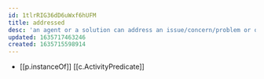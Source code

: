 ```yaml
---
id: 1tlrRIG36dD6uWxf6hUFM
title: addressed
desc: 'an agent or a solution can address an issue/concern/problem or opportunity'
updated: 1635717463246
created: 1635715598914
---
```


- [[p.instanceOf]] [[c.ActivityPredicate]]

